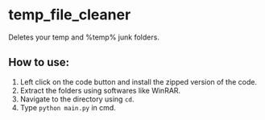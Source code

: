 # temp_file_cleaner
Deletes your temp and %temp% junk folders.

## How to use:
1. Left click on the code button and install the zipped version of the code.
2. Extract the folders using softwares like WinRAR.
3. Navigate to the directory using `cd`.
4. Type `python main.py` in cmd.
